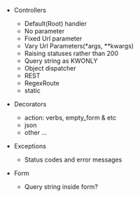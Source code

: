 
- Controllers
  + Default(Root) handler
  + No parameter
  + Fixed Url parameter
  + Vary Url Parameters(*args, **kwargs)
  + Raising statuses rather than 200
  + Query string as KWONLY 
  + Object dispatcher
  + REST
  * RegexRoute
  * static


- Decorators
  * action: verbs, empty_form & etc
  * json
  * other ...


- Exceptions
  * Status codes and error messages

- Form
  * Query string inside form?
